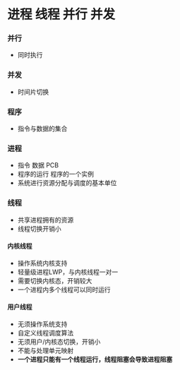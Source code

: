 # 进程 线程 并行 并发

### 并行
* 同时执行

### 并发
* 时间片切换

### 程序
* 指令与数据的集合

### 进程
* 指令 数据 PCB
* 程序的运行 程序的一个实例
* 系统进行资源分配与调度的基本单位

### 线程
* 共享进程拥有的资源
* 线程切换开销小

#### 内核线程
* 操作系统内核支持
* 轻量级进程LWP，与内核线程一对一
* 需要切换内核态，开销较大
* 一个进程内多个线程可以同时运行

#### 用户线程 
* 无须操作系统支持
* 自定义线程调度算法
* 无须用户/内核态切换，开销小
* 不能与处理单元映射
* **一个进程只能有一个线程运行，线程阻塞会导致进程阻塞**

